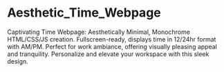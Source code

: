 # Aesthetic_Time_Webpage
Captivating Time Webpage: Aesthetically Minimal, Monochrome HTML/CSS/JS creation. Fullscreen-ready, displays time in 12/24hr format with AM/PM. Perfect for work ambiance, offering visually pleasing appeal and tranquility. Personalize and elevate your workspace with this sleek design.
